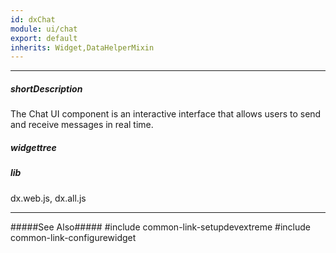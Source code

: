 ```yaml
---
id: dxChat
module: ui/chat
export: default
inherits: Widget,DataHelperMixin
---
```

---
##### shortDescription
The Chat UI component is an interactive interface that allows users to send and receive messages in real time.

##### widgettree

##### lib
dx.web.js, dx.all.js

---

#####See Also#####
#include common-link-setupdevextreme
#include common-link-configurewidget